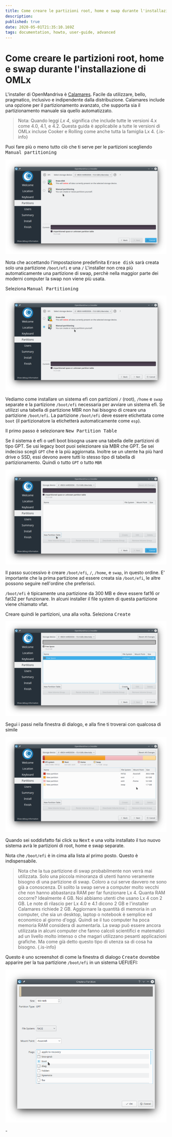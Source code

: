 ```yaml
---
title: Come creare le partizioni root, home e swap durante l'installazione di OMLx
description: 
published: true
date: 2020-05-01T21:35:10.169Z
tags: documentation, howto, user-guide, advanced
---
```


# Come creare le partizioni root, home e swap durante l'installazione di OMLx

L'installer di OpenMandriva è  [Calamares](http://calamares.io/).
Facile da utilizzare, bello, pragmatico, inclusivo e  indipendente dalla distribuzione.
Calamares include una opzione per il partizionamento avanzato, che supporta sia il partizionamento manuale sia quello automatizzato.

> Nota: Quando leggi *Lx 4*, significa che include tutte le versioni 4.x come 4.0, 4.1, e 4.2. Questa guida è applicabile a tutte le versioni di OMLx incluse Cooker e Rolling come anche tutta la famiglia Lx 4.
{.is-info}

Puoi fare più o meno tutto ciò che ti serve per le partizioni scegliendo <kbd>Manual partitioning</kbd>

![root-home-swap-01.png](/images/root-home-swap-01.png)

Nota che accettando l'impostazione predefinita <kbd>Erase disk</kbd> sarà creata solo una partizione `/boot/efi` e una `/`
L'installer non crea più automaticamente una partizione di swap, perchè nella maggior parte dei moderni computer la swap non viene più usata.

Seleziona <kbd>Manual Partitioning</kbd>

![root-home-swap-02.png](/images/root-home-swap-02.png)

Vediamo come installare un sistema efi con partizioni `/` (root), `/home` e `swap` separate e la partizione `/boot/efi` necessaria per avviare un sistema efi. Se utilizzi una tabella di partizione MBR non hai bisogno di creare una partizione `/boot/efi`.
La partizione `/boot/efi` deve essere etichettata come `boot` (il partizionatore la etichetterà automaticamente come `esp`).

Il primo passo è selezionare <kbd>New Partition Table</kbd>

Se il sistema è efi o uefi boot bisogna usare una tabella delle partizioni di tipo GPT.
Se usi legacy boot puoi selezionare sia MBR che GPT. Se sei indeciso scegli `GPT` che è la più aggiornata. Inoltre se un utente ha più hard drive o SSD, essi devono avere tutti lo stesso tipo di tabella di partizionamento. Quindi o tutto `GPT` o tutto `MBR`

![root-home-swap-03.png](/images/root-home-swap-03.png)

Il passo successivo è creare `/boot/efi`, `/`, `/home`, e `swap`, in questo ordine.
E' importante che la prima partizione ad essere creata sia `/boot/efi`, le altre possono seguire nell'ordine che preferisci.

`/boot/efi` è tipicamente una partizione da 300 MB e deve essere fat16 or fat32 per funzionare. In alcuni installer il file system di questa partizione viene chiamato vfat.

Creare quindi le partizioni, una alla volta.
Seleziona <kbd>Create</kbd>

![root-home-swap-04.png](/images/root-home-swap-04.png)

Segui i passi nella finestra di dialogo, e alla fine ti troverai con qualcosa di simile

![root-home-swap-06.png](/images/root-home-swap-06.png)

Quando sei soddisfatto fai click su <kbd>Next</kbd> e una volta installato il tuo nuovo sistema avrà le partizioni di root, home e swap separate.

Nota che `/boot/efi` è in cima alla lista al primo posto. Questo è indispensabile.

> Nota che la tua partizione di swap probabilmente non verrà mai utilizzata. Solo una piccola minoranza di utenti hanno veramente bisogno di una partizione di swap. Coloro a cui serve davvero ne sono già a conoscenza. Di solito la swap serve a computer molto vecchi che non hanno abbastanza RAM per far funzionare Lx 4.
Quanta RAM occorre? Idealmente 4 GB. Noi abbiamo utenti che usano Lx 4 con 2 GB. Le note di rilascio per Lx 4.0 e 4.1 dicono 2 GB e l'installer Calamares richiede 2 GB.  Aggiornare la quantità di memoria in un computer, che sia un desktop, laptop o notebook è semplice ed economico al giorno d'oggi. Quindi se il tuo computer ha poca memoria RAM considera di aumentarla.
La swap può essere ancora utilizzata in alcuni computer che fanno calcoli scientifici e matematici ad un livello molto intenso o che magari utilizzano pesanti applicazioni grafiche. Ma come già detto questo tipo di utenza sa di cosa ha bisogno.
{.is-info}

Questo è uno screenshot di come la finestra di dialogo <kbd>Create</kbd> dovrebbe apparire per la tua partizione `/boot/efi`  in un sistema UEFI/EFI:

![root-home-swap-05.png](/images/root-home-swap-05.png)

\-